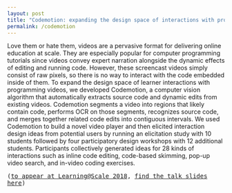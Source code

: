 ```yaml
---
layout: post
title: "Codemotion: expanding the design space of interactions with programming tutorial videos"
permalink: /codemotion
---
```


Love them or hate them, videos are a pervasive format for delivering online education at scale. They are especially popular for computer programming tutorials since videos convey expert narration alongside the dynamic effects of editing and running code. However, these screencast videos simply consist of raw pixels, so there is no way to interact with the code embedded inside of them. To expand the design space of learner interactions with programming videos, we developed Codemotion, a computer vision algorithm that automatically extracts source code and dynamic edits from existing videos. Codemotion segments a video into regions that likely contain code, performs OCR on those segments, recognizes source code, and merges together related code edits into contiguous intervals. We used Codemotion to build a novel video player and then elicited interaction design ideas from potential users by running an elicitation study with 10 students followed by four participatory design workshops with 12 additional students. Participants collectively generated ideas for 28 kinds of interactions such as inline code editing, code-based skimming, pop-up video search, and in-video coding exercises.

<tt>([to appear at Learning@Scale 2018](http://pgbovine.net/publications/Codemotion-programming-tutorial-video-interfaces_LAS-2018.pdf), [find the talk slides here](https://www.icloud.com/keynote/0CrqCVgrx10z1Dov72B_bmG-g#Codemotion-LAS18-Kandarp))</tt>
